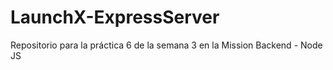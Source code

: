 # LaunchX-ExpressServer
 Repositorio para la práctica 6 de la semana 3 en la Mission Backend - Node JS 
